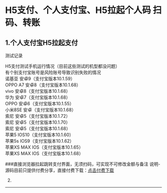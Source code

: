 
H5支付、个人支付宝、H5拉起个人码 扫码、转账
=====

1.个人支付宝H5拉起支付
------- 

测试记录

H5支付测试手机运行情况（目前这些测试的机型都没问题）<br>
有个别支付宝账号是风险账号导致识别失败的情况<br>
诺基亚 安卓9（支付宝版本10.1.59）<br>
OPPO A7 安卓8（支付宝版本10.1.68）<br>
vivo 安卓8（支付宝版本10.1.68）<br>
华为 安卓7（支付宝版本10.1.68）<br>
OPPO 安卓6（支付宝版本10.1.55）<br>
小米8SE 安卓（支付宝版本10.1.68）<br>
索尼 安卓5（支付宝版本10.1.72）<br>
索尼 安卓5（支付宝版本10.1.70）<br>
索尼 安卓5（支付宝版本10.1.68）<br>
苹果5 IOS10（支付宝版本10.1.60）<br>
苹果5s IOS9（支付宝版本10.1.62）<br>
苹果XS MAX IOS（支付宝版本10.1.65）<br>
苹果XS MAX IOS（支付宝版本10.1.68）<br>

###直接浏览器拉起跳转支付界面，无须扫码，可实现不可修改金额与备注
说明-源码目前只提供付费分享，直接付费下载：[点击付费下载](http://store.mysky18.com/payserver/e/example/create?productCode=b299&payType=WX&total=299)



2.
------- 


